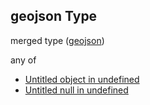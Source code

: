 ## geojson Type

merged type ([geojson](specification-definitions-field-properties-geojson.md))

any of

-   [Untitled object in undefined](specification-definitions-field-properties-geojson-anyof-0.md "check type definition")
-   [Untitled null in undefined](specification-definitions-field-properties-geojson-anyof-1.md "check type definition")

